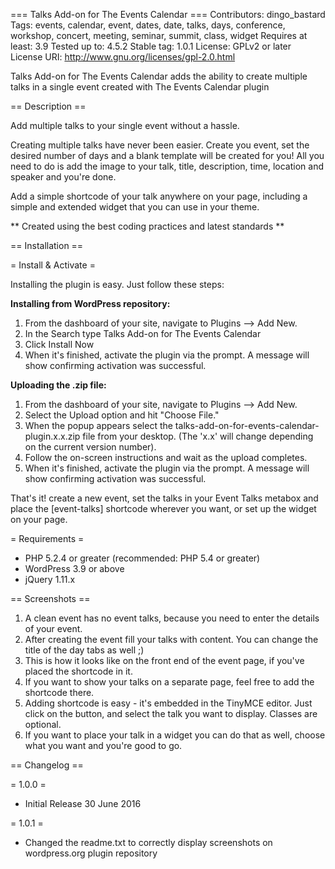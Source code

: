 === Talks Add-on for The Events Calendar ===
Contributors: dingo_bastard
Tags: events, calendar, event, dates, date, talks, days, conference, workshop, concert, meeting, seminar, summit, class, widget
Requires at least: 3.9
Tested up to: 4.5.2
Stable tag: 1.0.1
License: GPLv2 or later
License URI: http://www.gnu.org/licenses/gpl-2.0.html

Talks Add-on for The Events Calendar adds the ability to create multiple talks in a single event created with The Events Calendar plugin

== Description ==

Add multiple talks to your single event without a hassle.

Creating multiple talks have never been easier. Create you event, set the desired number of days and a blank template will be created for you! All you need to do is add the image to your talk, title, description, time, location and speaker and you're done.

Add a simple shortcode of your talk anywhere on your page, including a simple and extended widget that you can use in your theme.

** Created using the best coding practices and latest standards **

== Installation ==

= Install & Activate =

Installing the plugin is easy. Just follow these steps:

**Installing from WordPress repository:**

1. From the dashboard of your site, navigate to Plugins --> Add New.
2. In the Search type Talks Add-on for The Events Calendar
3. Click Install Now
4. When it's finished, activate the plugin via the prompt. A message will show confirming activation was successful.

**Uploading the .zip file:**

1. From the dashboard of your site, navigate to Plugins --> Add New.
2. Select the Upload option and hit "Choose File."
3. When the popup appears select the talks-add-on-for-events-calendar-plugin.x.x.zip file from your desktop. (The 'x.x' will change depending on the current version number).
4. Follow the on-screen instructions and wait as the upload completes.
5. When it's finished, activate the plugin via the prompt. A message will show confirming activation was successful.

That's it! create a new event, set the talks in your Event Talks metabox and place the [event-talks] shortcode wherever you want, or set up the widget on your page.

= Requirements =

* PHP 5.2.4 or greater (recommended: PHP 5.4 or greater)
* WordPress 3.9 or above
* jQuery 1.11.x

== Screenshots ==

1. A clean event has no event talks, because you need to enter the details of your event.
2. After creating the event fill your talks with content. You can change the title of the day tabs as well ;)
3. This is how it looks like on the front end of the event page, if you've placed the shortcode in it.
4. If you want to show your talks on a separate page, feel free to add the shortcode there.
5. Adding shortcode is easy - it's embedded in the TinyMCE editor. Just click on the button, and select the talk you want to display. Classes are optional.
6. If you want to place your talk in a widget you can do that as well, choose what you want and you're good to go.

== Changelog ==

= 1.0.0 =
* Initial Release 30 June 2016

= 1.0.1 =
* Changed the readme.txt to correctly display screenshots on wordpress.org plugin repository
